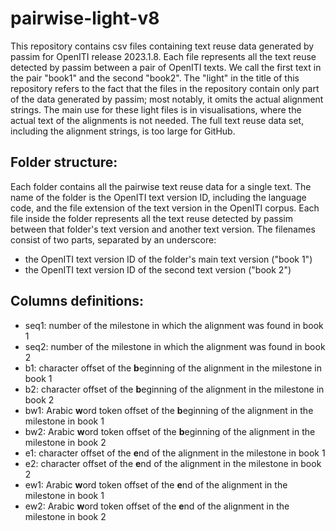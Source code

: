 # pairwise-light-v8

This repository contains csv files containing text reuse data generated by passim
for OpenITI release 2023.1.8.
Each file represents all the text reuse detected by passim between a pair of OpenITI texts.
We call the first text in the pair "book1" and the second "book2".
The "light" in the title of this repository refers to the fact that the files in the repository
contain only part of the data generated by passim; most notably, it omits the actual alignment strings.
The main use for these light files is in visualisations, where the actual text of the alignments is not needed.
The full text reuse data set, including the alignment strings, is too large for GitHub. 

## Folder structure:

Each folder contains all the pairwise text reuse data for a single text. 
The name of the folder is the OpenITI text version ID, including the language code, and the file extension of the text version in the OpenITI corpus.
Each file inside the folder represents all the text reuse detected by passim between that folder's text version and another text version.
The filenames consist of two parts, separated by an underscore: 
* the OpenITI text version ID of the folder's main text version ("book 1")
* the OpenITI text version ID of the second text version ("book 2")

## Columns definitions: 
* seq1: number of the milestone in which the alignment was found in book 1
* seq2: number of the milestone in which the alignment was found in book 2
* b1: character offset of the **b**eginning of the alignment in the milestone in book 1
* b2: character offset of the **b**eginning of the alignment in the milestone in book 2
* bw1: Arabic **w**ord token offset of the **b**eginning of the alignment in the milestone in book 1
* bw2: Arabic **w**ord token offset of the **b**eginning of the alignment in the milestone in book 2
* e1: character offset of the **e**nd of the alignment in the milestone in book 1
* e2: character offset of the **e**nd of the alignment in the milestone in book 2
* ew1: Arabic **w**ord token offset of the **e**nd of the alignment in the milestone in book 1
* ew2: Arabic **w**ord token offset of the **e**nd of the alignment in the milestone in book 2
